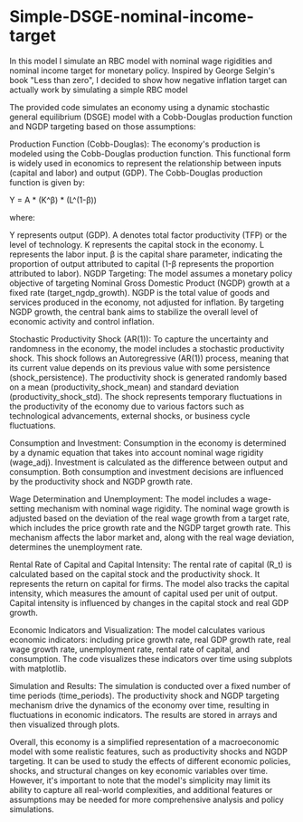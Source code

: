 # Simple-DSGE-nominal-income-target
In this model I simulate an RBC model with nominal wage rigidities and nominal income target for monetary policy. Inspired by George Selgin's book "Less than zero", I decided to show how negative inflation target can actually work by simulating a simple RBC model

The provided code simulates an economy using a dynamic stochastic general equilibrium (DSGE) model with a Cobb-Douglas production function and NGDP targeting based on those assumptions:

Production Function (Cobb-Douglas):
The economy's production is modeled using the Cobb-Douglas production function. This functional form is widely used in economics to represent the relationship between inputs (capital and labor) and output (GDP). The Cobb-Douglas production function is given by:

Y = A * (K^β) * (L^(1-β))

where:

Y represents output (GDP).
A denotes total factor productivity (TFP) or the level of technology.
K represents the capital stock in the economy.
L represents the labor input.
β is the capital share parameter, indicating the proportion of output attributed to capital (1-β represents the proportion attributed to labor).
NGDP Targeting:
The model assumes a monetary policy objective of targeting Nominal Gross Domestic Product (NGDP) growth at a fixed rate (target_ngdp_growth). NGDP is the total value of goods and services produced in the economy, not adjusted for inflation. By targeting NGDP growth, the central bank aims to stabilize the overall level of economic activity and control inflation.

Stochastic Productivity Shock (AR(1)):
To capture the uncertainty and randomness in the economy, the model includes a stochastic productivity shock. This shock follows an Autoregressive (AR(1)) process, meaning that its current value depends on its previous value with some persistence (shock_persistence). The productivity shock is generated randomly based on a mean (productivity_shock_mean) and standard deviation (productivity_shock_std). The shock represents temporary fluctuations in the productivity of the economy due to various factors such as technological advancements, external shocks, or business cycle fluctuations.

Consumption and Investment:
Consumption in the economy is determined by a dynamic equation that takes into account nominal wage rigidity (wage_adj). Investment is calculated as the difference between output and consumption. Both consumption and investment decisions are influenced by the productivity shock and NGDP growth rate.

Wage Determination and Unemployment:
The model includes a wage-setting mechanism with nominal wage rigidity. The nominal wage growth is adjusted based on the deviation of the real wage growth from a target rate, which includes the price growth rate and the NGDP target growth rate. This mechanism affects the labor market and, along with the real wage deviation, determines the unemployment rate.

Rental Rate of Capital and Capital Intensity:
The rental rate of capital (R_t) is calculated based on the capital stock and the productivity shock. It represents the return on capital for firms. The model also tracks the capital intensity, which measures the amount of capital used per unit of output. Capital intensity is influenced by changes in the capital stock and real GDP growth.

Economic Indicators and Visualization:
The model calculates various economic indicators: including price growth rate, real GDP growth rate, real wage growth rate, unemployment rate, rental rate of capital, and consumption. The code visualizes these indicators over time using subplots with matplotlib.

Simulation and Results:
The simulation is conducted over a fixed number of time periods (time_periods). The productivity shock and NGDP targeting mechanism drive the dynamics of the economy over time, resulting in fluctuations in economic indicators. The results are stored in arrays and then visualized through plots.

Overall, this economy is a simplified representation of a macroeconomic model with some realistic features, such as productivity shocks and NGDP targeting. It can be used to study the effects of different economic policies, shocks, and structural changes on key economic variables over time. However, it's important to note that the model's simplicity may limit its ability to capture all real-world complexities, and additional features or assumptions may be needed for more comprehensive analysis and policy simulations.
